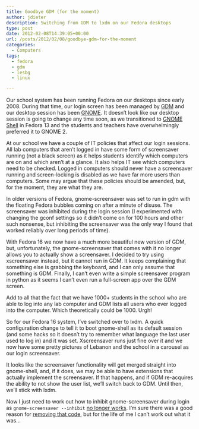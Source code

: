 ```yaml
---
title: Goodbye GDM (for the moment)
author: jdieter
description: Switching from GDM to lxdm on our Fedora desktops
type: post
date: 2012-02-08T14:39:05+00:00
url: /posts/2012/02/08/goodbye-gdm-for-the-moment
categories:
  - Computers
tags:
  - fedora
  - gdm
  - lesbg
  - linux

---
```

Our school system has been running Fedora on our desktops since early 2008. During that time, our login screen has been managed by [GDM][1] and our desktop session has been [GNOME][2]. It doesn&#8217;t look like our desktop session is going to change any time soon, as we transitioned to [GNOME Shell][3] in Fedora 13 and the students and teachers have overwhelmingly preferred it to GNOME 2.

At our school we have a couple of IT policies that affect our login sessions. All lab computers that aren&#8217;t logged in have some form of screensaver running (not a black screen) as it helps students identify which computers are on and which aren&#8217;t at a glance. It also helps IT see which computers need to be checked. Logged in computers should never have a screensaver running and screen-locking is disabled as we have far more users than computers. Some may argue that these policies should be amended, but, for the moment, they are what they are.

In older versions of Fedora, gnome-screensaver was set to run in gdm with the floating Fedora bubbles coming on after a minute of disuse. The screensaver was inhibited during the login session (I experimented with changing the gconf settings so it didn&#8217;t come on for 100 hours and other such nonsense, but inhibiting the screensaver was the only way I found that worked reliably over long periods of time).

With Fedora 16 we now have a much more beautiful new version of GDM, but, unfortunately, the gnome-screensaver that comes with it no longer allows you to actually show a screensaver. I decided to try using xscreensaver instead, but it cannot run in GDM. It keeps complaining that something else is grabbing the keyboard, and I can only assume that something is GDM. Finally, I can&#8217;t even write a simple screensaver program in python as it seems I can&#8217;t even run a full-screen app over the GDM screen.

Add to all that the fact that we have 1000+ students in the school who are able to log into any lab computer and GDM lists all users who ever logged into the computer. Which theoretically could be 1000. Urgh!

So for our Fedora 16 system, I&#8217;ve switched over to lxdm. A quick configuration change to tell it to boot gnome-shell as its default session (and some hacks so it doesn&#8217;t try to remember what language the last user used to log in) and it was set. Xscreensaver runs just fine over it and we now have some pretty pictures of Lebanon and the school in a carousel as our login screensaver.

It looks like the screensaver functionality will get merged straight into gnome-shell, and, if it does, we may be able to have extensions that actually implement the screensaver. If that happens, and if GDM re-acquires the ability to not show the user list, we&#8217;ll switch back to GDM. Until then, we&#8217;ll stick with lxdm.

Now I just need to work out how to inhibit gnome-screensaver during login as `gnome-screensaver --inhibit` [no longer works][4]. I&#8217;m sure there was a good reason for [removing that code][5], but for the life of me I can&#8217;t work out what it was&#8230;

 [1]: http://projects.gnome.org/gdm/
 [2]: http://www.gnome.org/
 [3]: http://www.gnome.org/gnome-3/
 [4]: https://bugzilla.redhat.com/show_bug.cgi?id=713255
 [5]: http://dev.gentoo.org/~nirbheek/gnome/3.0/gnome-screensaver-poke.log
